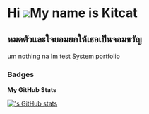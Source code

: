 Hi ![](https://user-images.githubusercontent.com/18350557/176309783-0785949b-9127-417c-8b55-ab5a4333674e.gif)My name is Kitcat
==============================================================================================================================

หมดตัวและใจยอมยกให้เธอเป็นจอมขวัญ
---------------------------------

um nothing na Im test System portfolio

### Badges

<b>My GitHub Stats</b>

<a href="http://www.github.com/"><img src="https://github-readme-stats.vercel.app/api?username=&show_icons=true&hide=&count_private=true&title_color=0891b2&text_color=10b981&icon_color=3382ed&bg_color=000000&hide_border=true&show_icons=true" alt="'s GitHub stats" /></a>
